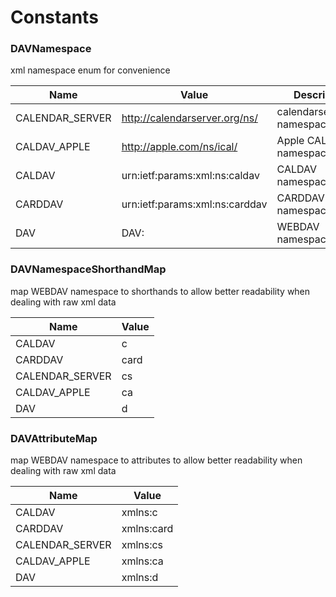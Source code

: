 
# Constants

### DAVNamespace
xml namespace enum for convenience

| Name            | Value                          | Description                  |
| --------------- | ------------------------------ | ---------------------------- |
| CALENDAR_SERVER | http://calendarserver.org/ns/  | calendarserver.org namespace |
| CALDAV_APPLE    | http://apple.com/ns/ical/      | Apple CALDAV namespace       |
| CALDAV          | urn:ietf:params:xml:ns:caldav  | CALDAV namespace             |
| CARDDAV         | urn:ietf:params:xml:ns:carddav | CARDDAV namespace            |
| DAV             | DAV:                           | WEBDAV namespace             |



### DAVNamespaceShorthandMap

map WEBDAV namespace to shorthands to allow better readability when dealing with raw xml data

| Name            | Value |
| --------------- | ----- |
| CALDAV          | c     |
| CARDDAV         | card  |
| CALENDAR_SERVER | cs    |
| CALDAV_APPLE    | ca    |
| DAV             | d     |


### DAVAttributeMap

map WEBDAV namespace to attributes to allow better readability when dealing with raw xml data

| Name            | Value      |
| --------------- | ---------- |
| CALDAV          | xmlns:c    |
| CARDDAV         | xmlns:card |
| CALENDAR_SERVER | xmlns:cs   |
| CALDAV_APPLE    | xmlns:ca   |
| DAV             | xmlns:d    |

